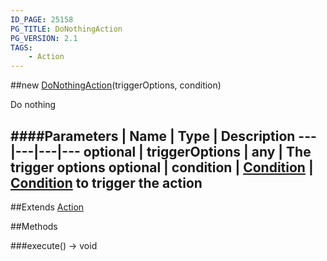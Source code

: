 ```yaml
---
ID_PAGE: 25158
PG_TITLE: DoNothingAction
PG_VERSION: 2.1
TAGS:
    - Action
---
```

##new [DoNothingAction](/classes/DoNothingAction)(triggerOptions, condition)




Do nothing






####Parameters
 | Name | Type | Description
---|---|---|---
optional | triggerOptions | any | The trigger options
optional | condition | [Condition](/classes/Condition) | [Condition](/classes/Condition) to trigger the action
---

##Extends
 [Action](/classes/Action)


##Methods

###execute() &rarr; void

